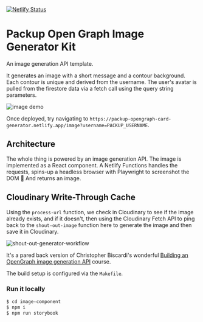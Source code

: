 [![Netlify Status](https://api.netlify.com/api/v1/badges/8d8845d2-f705-4104-adee-ff5361b7c28f/deploy-status)](https://app.netlify.com/sites/packup-opengraph-card-generator/deploys)

# Packup Open Graph Image Generator Kit

An image generation API template.

It generates an image with a short message and a contour background. Each contour is unique and derived from the username. The user's avatar is pulled from the firestore data via a fetch call using the query string parameters.

![image demo](https://res.cloudinary.com/getpackup/image/fetch/https%3A%2F%2Fpackup-opengraph-card-generator.netlify.app%2F.netlify%2Ffunctions%2Fshout-out-image%3Fusername%3Dtonymamo?username=tonymamo)


Once deployed, try navigating to `https://packup-opengraph-card-generator.netlify.app/image?username=PACKUP_USERNAME`.

## Architecture

The whole thing is powered by an image generation API. The image is implemented as a React component. A Netlify Functions handles the requests, spins-up a headless browser with Playwright to screenshot the DOM 📸 And returns an image.

## Cloudinary Write-Through Cache

Using the `process-url` function, we check in Cloudinary to see if the image already exists, and if it doesn't, then using the Cloudinary Fetch API to ping back to the `shout-out-image` function here to generate the image and then save it in Cloudinary.

![shout-out-generator-workflow](https://user-images.githubusercontent.com/42671/108220726-0950d680-7105-11eb-889c-555837b996e2.jpg)

It's a pared back version of Christopher Biscardi's wonderful [Building an OpenGraph image generation API](https://egghead.io/playlists/building-an-opengraph-image-generation-api-with-cloudinary-netlify-functions-and-react-914e) course.

The build setup is configured via the `Makefile`.

### Run it locally

```bash
$ cd image-component
$ npm i
$ npm run storybook
```
